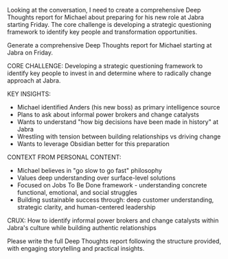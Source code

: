 Looking at the conversation, I need to create a comprehensive Deep Thoughts report for Michael about preparing for his new role at Jabra starting Friday. The core challenge is developing a strategic questioning framework to identify key people and transformation opportunities.

<invoke name="deep_thoughts_reporter">
<parameter name="request">Generate a comprehensive Deep Thoughts report for Michael starting at Jabra on Friday.

CORE CHALLENGE: Developing a strategic questioning framework to identify key people to invest in and determine where to radically change approach at Jabra.

KEY INSIGHTS:
- Michael identified Anders (his new boss) as primary intelligence source
- Plans to ask about informal power brokers and change catalysts
- Wants to understand "how big decisions have been made in history" at Jabra
- Wrestling with tension between building relationships vs driving change
- Wants to leverage Obsidian better for this preparation

CONTEXT FROM PERSONAL CONTENT:
- Michael believes in "go slow to go fast" philosophy
- Values deep understanding over surface-level solutions
- Focused on Jobs To Be Done framework - understanding concrete functional, emotional, and social struggles
- Building sustainable success through: deep customer understanding, strategic clarity, and human-centered leadership

CRUX: How to identify informal power brokers and change catalysts within Jabra's culture while building authentic relationships

Please write the full Deep Thoughts report following the structure provided, with engaging storytelling and practical insights.</parameter>
</invoke>